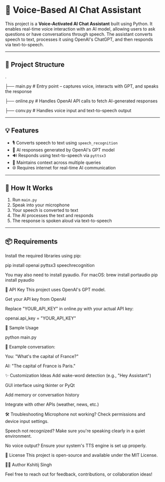 # 🔄 Voice-Based AI Chat Assistant

This project is a **Voice-Activated AI Chat Assistant** built using Python. It enables real-time voice interaction with an AI model, allowing users to ask questions or have conversations through speech. The assistant converts speech to text, processes it using OpenAI's ChatGPT, and then responds via text-to-speech.

---

## 📁 Project Structure

.

├── main.py # Entry point – captures voice, interacts with GPT, and speaks the response

├── online.py # Handles OpenAI API calls to fetch AI-generated responses

├── conv.py # Handles voice input and text-to-speech output


---

## 💡 Features

- 🎙️ Converts speech to text using `speech_recognition`
- 🤖 AI responses generated by OpenAI's GPT model
- 🔊 Responds using text-to-speech via `pyttsx3`
- 🧠 Maintains context across multiple queries
- 🌐 Requires internet for real-time AI communication

---

## 🚀 How It Works

1. Run `main.py`
2. Speak into your microphone
3. Your speech is converted to text
4. The AI processes the text and responds
5. The response is spoken aloud via text-to-speech

---

## 📦 Requirements

Install the required libraries using pip:

pip install openai pyttsx3 speechrecognition

You may also need to install pyaudio. For macOS:
brew install portaudio
pip install pyaudio

🔐 API Key
This project uses OpenAI's GPT model.

Get your API key from OpenAI

Replace "YOUR_API_KEY" in online.py with your actual API key:

openai.api_key = "YOUR_API_KEY"


🧠 Sample Usage

python main.py


📣 Example conversation:

You: "What's the capital of France?"

AI: "The capital of France is Paris."

✨ Customization Ideas
Add wake-word detection (e.g., "Hey Assistant")

GUI interface using tkinter or PyQt

Add memory or conversation history

Integrate with other APIs (weather, news, etc.)

🛠️ Troubleshooting
Microphone not working? Check permissions and device input settings.

Speech not recognized? Make sure you're speaking clearly in a quiet environment.

No voice output? Ensure your system's TTS engine is set up properly.

📄 License
This project is open-source and available under the MIT License.

🙋‍♂️ Author
Kshitij Singh

Feel free to reach out for feedback, contributions, or collaboration ideas!
